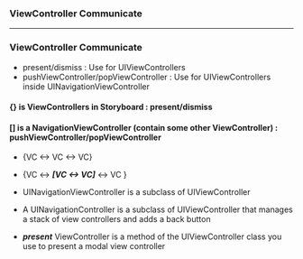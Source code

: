 ### ViewController Communicate

----------------------

### ViewController Communicate
  - present/dismiss : Use for UIViewControllers
  - pushViewController/popViewController : Use for UIViewControllers inside UINavigationViewController
  
#### {} is ViewControllers in Storyboard : present/dismiss
#### [] is a NavigationViewController (contain some other ViewController) : pushViewController/popViewController

  - {VC <-> VC <-> VC}
  - {VC <-> ***[VC <-> VC]*** <-> VC }
  - UINavigationViewController is a subclass of UIViewController
  
  - A UINavigationController is a subclass of UIViewController that manages a stack of view controllers and adds a back button
  - ***present*** ViewController is a method of the UIViewController class you use to present a modal view controller
  

